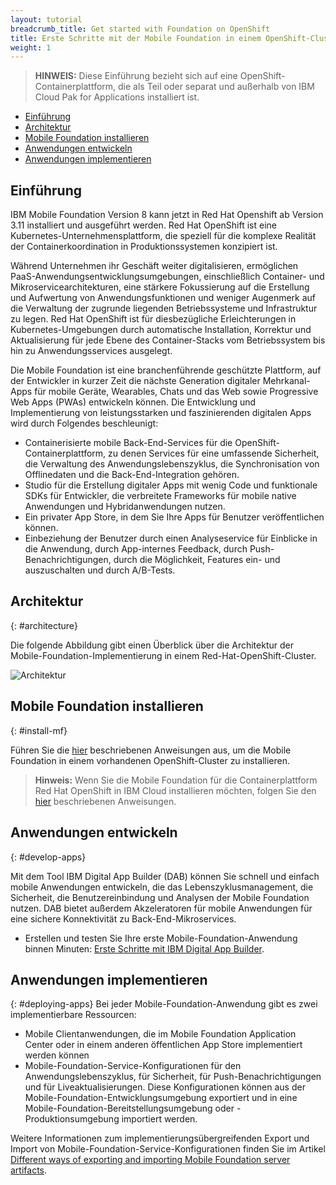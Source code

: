 ```yaml
---
layout: tutorial
breadcrumb_title: Get started with Foundation on OpenShift
title: Erste Schritte mit der Mobile Foundation in einem OpenShift-Cluster
weight: 1
---
```

<!-- NLS_CHARSET=UTF-8 -->


> **HINWEIS:** Diese Einführung bezieht sich auf eine OpenShift-Containerplattform, die als Teil oder separat und außerhalb von IBM Cloud Pak for Applications installiert ist.

* [Einführung](#introduction)
* [Architektur](#architecture)
* [Mobile Foundation installieren](#install-mf)
* [Anwendungen entwickeln](#develop-apps)
* [Anwendungen implementieren](#deploying-apps)

## Einführung
IBM Mobile Foundation Version 8 kann jetzt in Red Hat Openshift ab Version 3.11 installiert und ausgeführt werden. Red Hat OpenShift ist eine Kubernetes-Unternehmensplattform, die speziell für die komplexe Realität der Containerkoordination in Produktionssystemen konzipiert ist.

Während Unternehmen ihr Geschäft weiter digitalisieren, ermöglichen PaaS-Anwendungsentwicklungsumgebungen, einschließlich Container- und Mikroservicearchitekturen, eine stärkere Fokussierung auf die Erstellung und Aufwertung von Anwendungsfunktionen und weniger Augenmerk auf die Verwaltung der zugrunde liegenden Betriebssysteme und Infrastruktur zu legen. Red Hat OpenShift ist für diesbezügliche Erleichterungen in Kubernetes-Umgebungen durch automatische Installation, Korrektur und Aktualisierung für jede Ebene des Container-Stacks vom Betriebssystem bis hin zu Anwendungsservices ausgelegt. 

Die Mobile Foundation ist eine branchenführende geschützte Plattform, auf der Entwickler in kurzer Zeit die nächste Generation digitaler Mehrkanal-Apps für mobile Geräte, Wearables, Chats und das Web sowie Progressive Web Apps (PWAs) entwickeln können. Die Entwicklung und Implementierung von leistungsstarken und faszinierenden digitalen Apps wird durch Folgendes beschleunigt:
* Containerisierte mobile Back-End-Services für die OpenShift-Containerplattform, zu denen Services für eine umfassende Sicherheit, die Verwaltung des Anwendungslebenszyklus, die Synchronisation von Offlinedaten und die Back-End-Integration gehören.
* Studio für die Erstellung digitaler Apps mit wenig Code und funktionale SDKs für Entwickler, die verbreitete Frameworks für mobile native Anwendungen und Hybridanwendungen nutzen.
* Ein privater App Store, in dem Sie Ihre Apps für Benutzer veröffentlichen können.
* Einbeziehung der Benutzer durch einen Analyseservice für Einblicke in die Anwendung, durch App-internes Feedback, durch Push-Benachrichtigungen, durch die Möglichkeit, Features ein- und auszuschalten und durch A/B-Tests.

## Architektur
{: #architecture}

Die folgende Abbildung gibt einen Überblick über die Architektur der Mobile-Foundation-Implementierung in einem Red-Hat-OpenShift-Cluster.

![Architektur](../architecture-mobile-services-openshift.png)

## Mobile Foundation installieren
{: #install-mf}

Führen Sie die [hier](../mobilefoundation-on-openshift) beschriebenen Anweisungen aus, um die Mobile Foundation in einem vorhandenen OpenShift-Cluster zu installieren.

>**Hinweis:** Wenn Sie die Mobile Foundation für die Containerplattform Red Hat OpenShift in IBM Cloud installieren möchten, folgen Sie den [hier](../deploy-mf-on-ibmcloud-ocp) beschriebenen Anweisungen.

## Anwendungen entwickeln
{: #develop-apps}

Mit dem Tool IBM Digital App Builder (DAB) können Sie schnell und einfach mobile Anwendungen entwickeln, die das Lebenszyklusmanagement, die Sicherheit, die Benutzereinbindung und Analysen der Mobile Foundation nutzen. DAB bietet außerdem Akzeleratoren für mobile Anwendungen für eine sichere Konnektivität zu Back-End-Mikroservices.   

* Erstellen und testen Sie Ihre erste Mobile-Foundation-Anwendung binnen Minuten: [Erste Schritte mit IBM Digital App Builder](https://github.com/MobileFirst-Platform-Developer-Center/IBMDigitalAppBuilderGettingStarted).

## Anwendungen implementieren
{: #deploying-apps}
Bei jeder Mobile-Foundation-Anwendung gibt es zwei implementierbare Ressourcen:
* Mobile Clientanwendungen, die im Mobile Foundation Application Center oder in einem anderen öffentlichen App Store implementiert werden können
* Mobile-Foundation-Service-Konfigurationen für den Anwendungslebenszyklus, für Sicherheit, für Push-Benachrichtigungen und für Liveaktualisierungen. Diese Konfigurationen können aus der Mobile-Foundation-Entwicklungsumgebung exportiert und in eine Mobile-Foundation-Bereitstellungsumgebung oder -Produktionsumgebung importiert werden.  

Weitere Informationen zum implementierungsübergreifenden Export und Import von Mobile-Foundation-Service-Konfigurationen finden Sie im Artikel [Different ways of exporting and importing Mobile Foundation server artifacts](http://mobilefirstplatform.ibmcloud.com/blog/2016/07/25/how-to-replicate-mobilefirst-environment/).
